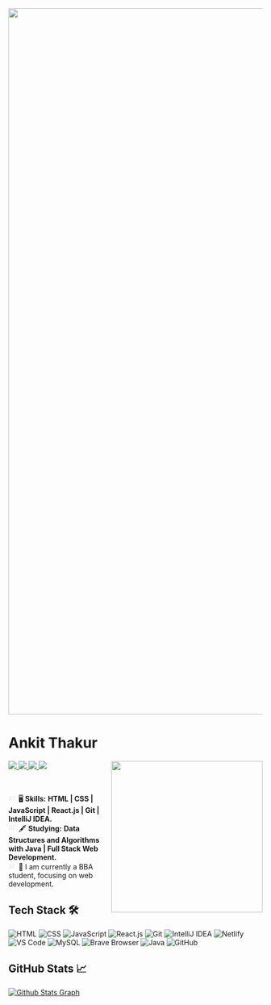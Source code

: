 <img src="https://media1.giphy.com/media/v1.Y2lkPTc5MGI3NjExMXJyeXFmMGIzOTN6d2QwbzBrcmh3NjlsamNzaGozejhzanRpY29lMCZlcD12MV9pbnRlcm5hbF9naWZfYnlfaWQmY3Q9Zw/Rpl1sod1vCXK0L2SUN/giphy.gif" style="width: 200vh; height: 35vh;" />

# Ankit Thakur
<div style="position: relative;">
    <img width="300px" src="https://media1.giphy.com/media/v1.Y2lkPTc5MGI3NjExdGNhdXNiaTI3YzduZWlnbGJzeXZtNTNyN2dsOWprdXA3d2hwbXJzMSZlcD12MV9pbnRlcm5hbF9naWZfYnlfaWQmY3Q9Zw/qPa9vUYCUrx6w/giphy.gif" style="position: relative; z-index: 1;" align="right" />
    
</div>



<p align="left">
  <a href="mailto:thakurankit13197@gmail.com">
    <img src="https://img.shields.io/badge/-thakurankit13197@gmail.com-000000?style=flat-square&logo=Gmail&logoColor=white&link=mailto:thakurankit13197@gmail.com" />
  </a>
  <a href="https://www.linkedin.com/in/ankit-thakur-6259b5226/">
    <img src="https://img.shields.io/badge/-Ankit%20Thakur-000000?style=flat-square&logo=Linkedin&logoColor=white&link=https://www.linkedin.com/in/ankit-thakur-6259b5226/" />
  </a>
  <a href="https://www.instagram.com/henryjacx/">
    <img src="https://img.shields.io/badge/-Instagram-000000?style=flat-square&logo=Instagram&logoColor=white&link=https://www.instagram.com/your_instagram_username/" />
  </a>
  <a href="https://twitter.com/Ankitthakur70">
    <img src="https://img.shields.io/badge/-Twitter-000000?style=flat-square&logo=Twitter&logoColor=white&link=https://twitter.com/your_twitter_username" />
  </a>

</p>


<br>

<img src="https://media4.giphy.com/media/v1.Y2lkPTc5MGI3NjExbng2eDhsNHJ1dDgwc2d1NDZrbGhodzRsbWRsa3llMmk0ZGNud3dlMCZlcD12MV9pbnRlcm5hbF9naWZfYnlfaWQmY3Q9Zw/l1J9HkL3MSNUjcz5K/giphy.gif" width="16" height="16" alt="arrow" style="animation: spin 1s infinite linear; filter: invert(100%);"> 🖥️ **Skills:** <strong>HTML | CSS | JavaScript | React.js | Git | IntelliJ IDEA.</strong><br>
<img src="https://media4.giphy.com/media/v1.Y2lkPTc5MGI3NjExbng2eDhsNHJ1dDgwc2d1NDZrbGhodzRsbWRsa3llMmk0ZGNud3dlMCZlcD12MV9pbnRlcm5hbF9naWZfYnlfaWQmY3Q9Zw/l1J9HkL3MSNUjcz5K/giphy.gif" width="16" height="16" alt="arrow" style="animation: spin 1s infinite linear; filter: invert(100%);"> 🖋️ **Studying:** <strong>Data Structures and Algorithms with Java | Full Stack Web Development.</strong><br>
<img src="https://media4.giphy.com/media/v1.Y2lkPTc5MGI3NjExbng2eDhsNHJ1dDgwc2d1NDZrbGhodzRsbWRsa3llMmk0ZGNud3dlMCZlcD12MV9pbnRlcm5hbF9naWZfYnlfaWQmY3Q9Zw/l1J9HkL3MSNUjcz5K/giphy.gif" width="16" height="16" alt="arrow" style="animation: spin 1s infinite linear; filter: invert(100%);"> :briefcase: I am currently a BBA student, focusing on web development.




## Tech Stack 🛠️
![HTML](https://img.shields.io/badge/-HTML-000000?style=flat-square&logo=html5&logoColor=white) ![CSS](https://img.shields.io/badge/-CSS-000000?style=flat-square&logo=css3&logoColor=white) ![JavaScript](https://img.shields.io/badge/-JavaScript-000000?style=flat-square&logo=javascript&logoColor=white) ![React.js](https://img.shields.io/badge/-React.js-000000?style=flat-square&logo=react&logoColor=white) ![Git](https://img.shields.io/badge/-Git-000000?style=flat-square&logo=git&logoColor=white) ![IntelliJ IDEA](https://img.shields.io/badge/-IntelliJ%20IDEA-000000?style=flat-square&logo=intellij-idea&logoColor=white) ![Netlify](https://img.shields.io/badge/-Netlify-000000?style=flat-square&logo=netlify&logoColor=white) ![VS Code](https://img.shields.io/badge/-VS%20Code-000000?style=flat-square&logo=visual-studio-code&logoColor=white) ![MySQL](https://img.shields.io/badge/-MySQL-000000?style=flat-square&logo=mysql&logoColor=white) ![Brave Browser](https://img.shields.io/badge/-Brave%20Browser-000000?style=flat-square&logo=brave&logoColor=white) ![Java](https://img.shields.io/badge/-Java-000000?style=flat-square&logo=java&logoColor=white) ![GitHub](https://img.shields.io/badge/-GitHub-000000?style=flat-square&logo=github&logoColor=white)

## GitHub Stats 📈



[![Github Stats Graph](https://github-profile-summary-cards.vercel.app/api/cards/profile-details?username=thakurankit012&theme=github_dark&hide_border=true&color=green&margin-w=0&line_height=25)](https://github.com/thakurankit012)






